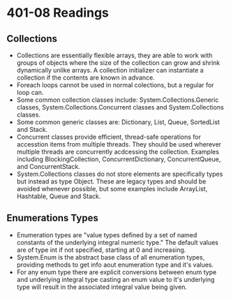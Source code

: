 # 401-08 Readings

## Collections
- Collections are essentially flexible arrays, they are able to work with groups of objects where the size of the collection can grow and shrink dynamically unlike arrays. A collection initializer can instantiate a collection if the contents are known in advance. 
- Foreach loops cannot be used in normal colections, but a regular for loop can. 
- Some common collection classes include: System.Collections.Generic classes, System.Collections.Concurrent classes and System.Collections classes.
- Some common generic classes are: Dictionary, List, Queue, SortedList and Stack.
- Concurrent classes provide efficient, thread-safe operations for accesstion items from multiple threads. They should be used wherever multiple threads are concurrently acdcessing the collection. Examples including BlockingCollection, ConcurrentDictionary, ConcurrentQueue, and ConcurrentStack.
- System.Collections classes do not store elements are specifically types but instead as type Object. These are legacy types and should be avoided whenever possible, but some examples include ArrayList, Hashtable, Queue and Stack.

## Enumerations Types
- Enumeration types are "value types defined by a set of named constants of the underlying integral numeric type." The default values are of type int if not specified, starting at 0 and increasing. 
- System.Enum is the abstract base class of all enumeration types, providing methods to get info aout enumeration type and it's values.
- For any enum type there are explicit conversions between enum type and underlying integral type casting an enum value to it's underlying type will result in the associated integral value being given.